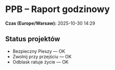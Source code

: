 # PPB – Raport godzinowy
**Czas (Europe/Warsaw):** 2025-10-30 14:29

## Status projektów
- Bezpieczny Pieszy — OK
- Zwolnij przy przejściu — OK
- Odblask ratuje życie — OK


